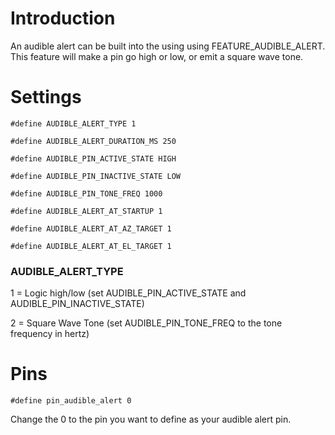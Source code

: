 # Introduction

An audible alert can be built into the using using FEATURE_AUDIBLE_ALERT.  This feature will make a pin go high or low, or emit a square wave tone.

# Settings

`#define AUDIBLE_ALERT_TYPE 1`

`#define AUDIBLE_ALERT_DURATION_MS 250`

`#define AUDIBLE_PIN_ACTIVE_STATE HIGH`

`#define AUDIBLE_PIN_INACTIVE_STATE LOW`

`#define AUDIBLE_PIN_TONE_FREQ 1000`

`#define AUDIBLE_ALERT_AT_STARTUP 1`

`#define AUDIBLE_ALERT_AT_AZ_TARGET 1`

`#define AUDIBLE_ALERT_AT_EL_TARGET 1`

### AUDIBLE_ALERT_TYPE

  1 = Logic high/low (set AUDIBLE_PIN_ACTIVE_STATE and AUDIBLE_PIN_INACTIVE_STATE)

  2 = Square Wave Tone (set AUDIBLE_PIN_TONE_FREQ to the tone frequency in hertz)

# Pins

`#define pin_audible_alert 0`

Change the 0 to the pin you want to define as your audible alert pin.